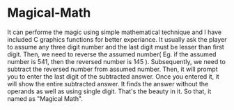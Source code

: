 # Magical-Math
It can performe the magic using simple mathematical technique and I have included C graphics functions for better experiance. It usually ask the player to assume any three digit number and the last digit must be lesser than first digit. Then, we need to reverse the assumed number( Eg. if the assumed number is 541, then the reversed number is 145 ). Subsequently, we need to subtract the reversed number from assumed number. Then, it will prompt you to enter the last digit of the subtracted answer. Once you entered it, it will show the entire subtracted answer. It finds the answer without the operands as well as using single digit. That's the beauty in it. So that, it named as "Magical Math".
